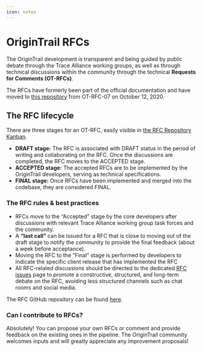 ```yaml
---
icon: notes
---
```


# OriginTrail RFCs

The OriginTrail development is transparent and being guided by public debate through the Trace Alliance working groups, as well as through technical discussions within the community through the technical **Requests for Comments (OT-RFCs)**.&#x20;

The RFCs have formerly been part of the official documentation and have moved to [this repository](https://github.com/OriginTrail/OT-RFC-repository) from OT-RFC-07 on October 12, 2020.

## The RFC lifecycle

There are three stages for an OT-RFC, easily visible in [the RFC Repository Kanban](https://github.com/OriginTrail/OT-RFC-repository/projects/1).

* **DRAFT stage:** The RFC is associated with DRAFT status in the period of writing and collaborating on the RFC. Once the discussions are completed, the RFC moves to the ACCEPTED stage.
* **ACCEPTED stage:** The accepted RFCs are to be implemented by the OriginTrail developers, serving as technical specifications.
* **FINAL stage:** Once RFCs have been implemented and merged into the codebase, they are considered FINAL.

### The RFC rules & best practices

* RFCs move to the “Accepted” stage by the core developers after discussions with relevant Trace Alliance working group task forces and the community.
* A **“last call”** can be issued for a RFC that is close to moving out of the draft stage to notify the community to provide the final feedback (about a week before acceptance).
* Moving the RFC to the “Final” stage is performed by developers to indicate the specific client release that has implemented the RFC
* All RFC-related discussions should be directed to the dedicated [RFC issues](https://github.com/OriginTrail/OT-RFC-repository/issues) page to promote a constructive, structured, and long-term debate on the RFC, avoiding less structured channels such as chat rooms and social media.

The RFC GitHub repository can be found [here](https://github.com/OriginTrail/OT-RFC-repository).

### Can I contribute to RFCs?

Absolutely! You can propose your own RFCs or comment and provide feedback on the existing ones in the pipeline. The OriginTrail community welcomes inputs and will greatly appreciate any improvement proposals!

